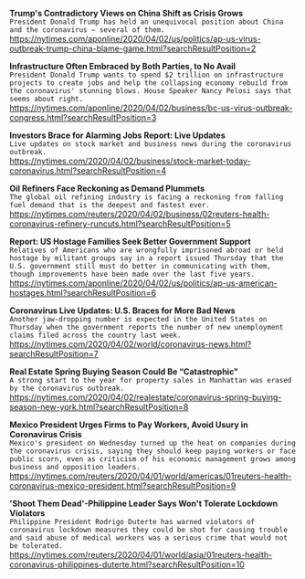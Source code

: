 **Trump's Contradictory Views on China Shift as Crisis Grows**\
`President Donald Trump has held an unequivocal position about China and the coronavirus — several of them.`\
https://nytimes.com/aponline/2020/04/02/us/politics/ap-us-virus-outbreak-trump-china-blame-game.html?searchResultPosition=2

**Infrastructure Often Embraced by Both Parties, to No Avail**\
`President Donald Trump wants to spend $2 trillion on infrastructure projects to create jobs and help the collapsing economy rebuild from the coronavirus' stunning blows. House Speaker Nancy Pelosi says that seems about right.`\
https://nytimes.com/aponline/2020/04/02/business/bc-us-virus-outbreak-congress.html?searchResultPosition=3

**Investors Brace for Alarming Jobs Report: Live Updates**\
`Live updates on stock market and business news during the coronavirus outbreak.`\
https://nytimes.com/2020/04/02/business/stock-market-today-coronavirus.html?searchResultPosition=4

**Oil Refiners Face Reckoning as Demand Plummets**\
`The global oil refining industry is facing a reckoning from falling fuel demand that is the deepest and fastest ever.`\
https://nytimes.com/reuters/2020/04/02/business/02reuters-health-coronavirus-refinery-runcuts.html?searchResultPosition=5

**Report: US Hostage Families Seek Better Government Support**\
`Relatives of Americans who are wrongfully imprisoned abroad or held hostage by militant groups say in a report issued Thursday that the U.S. government still must do better in communicating with them, though improvements have been made over the last five years.`\
https://nytimes.com/aponline/2020/04/02/us/politics/ap-us-american-hostages.html?searchResultPosition=6

**Coronavirus Live Updates: U.S. Braces for More Bad News**\
`Another jaw-dropping number is expected in the United States on Thursday when the government reports the number of new unemployment claims filed across the country last week.`\
https://nytimes.com/2020/04/02/world/coronavirus-news.html?searchResultPosition=7

**Real Estate Spring Buying Season Could Be “Catastrophic"**\
`A strong start to the year for property sales in Manhattan was erased by the coronavirus outbreak.`\
https://nytimes.com/2020/04/02/realestate/coronavirus-spring-buying-season-new-york.html?searchResultPosition=8

**Mexico President Urges Firms to Pay Workers, Avoid Usury in Coronavirus Crisis**\
`Mexico's president on Wednesday turned up the heat on companies during the coronavirus crisis, saying they should keep paying workers or face public scorn, even as criticism of his economic management grows among business and opposition leaders.`\
https://nytimes.com/reuters/2020/04/01/world/americas/01reuters-health-coronavirus-mexico-president.html?searchResultPosition=9

**'Shoot Them Dead'-Philippine Leader Says Won't Tolerate Lockdown Violators**\
`Philippine President Rodrigo Duterte has warned violators of coronavirus lockdown measures they could be shot for causing trouble and said abuse of medical workers was a serious crime that would not be tolerated. `\
https://nytimes.com/reuters/2020/04/01/world/asia/01reuters-health-coronavirus-philippines-duterte.html?searchResultPosition=10

